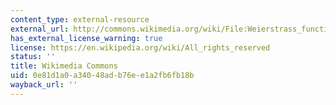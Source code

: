 ```yaml
---
content_type: external-resource
external_url: http://commons.wikimedia.org/wiki/File:Weierstrass_function.gif
has_external_license_warning: true
license: https://en.wikipedia.org/wiki/All_rights_reserved
status: ''
title: Wikimedia Commons
uid: 0e81d1a0-a340-48ad-b76e-e1a2fb6fb18b
wayback_url: ''
---
```

